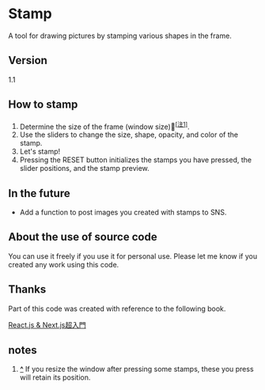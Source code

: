 # Stamp

A tool for drawing pictures by stamping various shapes in the frame.

## Version

1.1

## How to stamp

1. Determine the size of the frame (window size)<sup id="note_ref-1"><a href="#note-1">[注1]</a></sup>.
2. Use the sliders to change the size, shape, opacity, and color of the stamp.
3. Let's stamp!
4. Pressing the RESET button initializes the stamps you have pressed, the slider positions, and the stamp preview.

## In the future

- Add a function to post images you created with stamps to SNS.

## About the use of source code

You can use it freely if you use it for personal use. Please let me know if you created any work using this code.

## Thanks

Part of this code was created with reference to the following book.

[React.js & Next.js超入門](https://www.shuwasystem.co.jp/book/9784798056920.html)

## notes

1. <b><a id="note-1" href="#note_ref-1">^</a></b> If you resize the window after pressing some stamps, these you press will retain its position.

